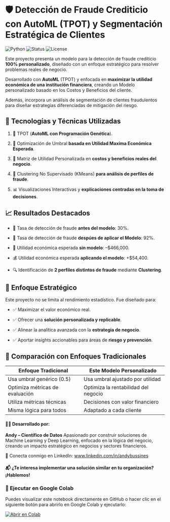 # 🛡️ Detección de Fraude Crediticio con AutoML (TPOT) y Segmentación Estratégica de Clientes

![Python](https://img.shields.io/badge/Python-3.11-blue)
![Status](https://img.shields.io/badge/Status-Completed-success)
![License](https://img.shields.io/badge/License-MIT-green)

Este proyecto presenta un modelo para la detección de fraude crediticio **100% personalizado**, diseñado con un enfoque estratégico para resolver problemas reales de negocio.

Desarrollado con **AutoML** (TPOT) y enfocada en **maximizar la utilidad económica de una institución financiera**, creando un Modelo personalizado basado en los Costos y Beneficios del cliente. 

Además, incorpora un análisis de segmentación de clientes fraudulentos para diseñar estrategias diferenciadas de mitigación del riesgo.

## 🔧 Tecnologías y Técnicas Utilizadas

1. 🧬 TPOT (**AutoML con Programación Genética**).

2. 🎯 Optimización de Umbral **basada en Utilidad Maxima Económica Esperada**.

3. 💼 Matriz de Utilidad Personalizada en **costos y beneficios reales del negocio**.

4. 🧠 Clustering No Supervisado (KMeans) **para análisis de perfiles de fraude**.

5. 📊 Visualizaciones Interactivas y **explicaciones centradas en la toma de decisiones**.

## 📈 Resultados Destacados

- 🎯 Tasa de detección de fraude **antes del modelo**: 30%.

- 🚀 Tasa de detección de fraude **despúes de aplicar el Modelo**: 92%.

- 💸 Utilidad económica esperada **sin modelo**: –$466,000.

- 💰 Utilidad económica esperada **aplicando el modelo**: +$54,400.

- 🔍 Identificación de **2 perfiles distintos de fraude** mediante **Clustering**.

## 🎯 Enfoque Estratégico
Este proyecto no se limita al rendimiento estadístico. Fue diseñado para:

- ✅ Maximizar el valor económico real.

- ✅ Ofrecer una **solución personalizada y replicable**.

- ✅ Alinear la analítica avanzada con la **estrategia de negocio**.

- ✅ Aportar insights accionables para áreas de **riesgo y prevención**.

## 🧠 **Comparación con Enfoques Tradicionales**

| **Enfoque Tradicional**                   | **Este Modelo Personalizado**            |
|-------------------------------------------|-----------------------------------------|
| Usa umbral genérico (0.5)                 | Usa umbral ajustado por utilidad        |
| Optimiza métricas de evaluación           | Optimiza la rentabilidad del negocio    |
| Utiliza métricas técnicas                 | Decisiones con valor financiero         |
| Misma lógica para todos                   | Adaptado a cada cliente                 |



#### 👨‍💻 Desarrollado por:
**Andy – Científico de Datos**
Apasionado por construir soluciones de Machine Learning y Deep Learning, enfocado en la lógica del negocio, creando un impacto estratégico en negocios y sectores financieros.

🔗 Conecta conmigo en LinkedIn: www.linkedin.com/in/andybussines

#### 📬 ¿Te interesa implementar una solución similar en tu organización? ¡Hablemos!

### 🚀 Ejecutar en Google Colab

Puedes visualizar este notebook directamente en GitHub o hacer clic en el siguiente botón para abrirlo en Google Colab y ejecutarlo:

[![Abrir en Colab](https://colab.research.google.com/assets/colab-badge.svg)](https://drive.google.com/file/d/1zmu6ecHA4hLD3bvmpx4wEjjW9GBlNM13/view?usp=drive_link)

